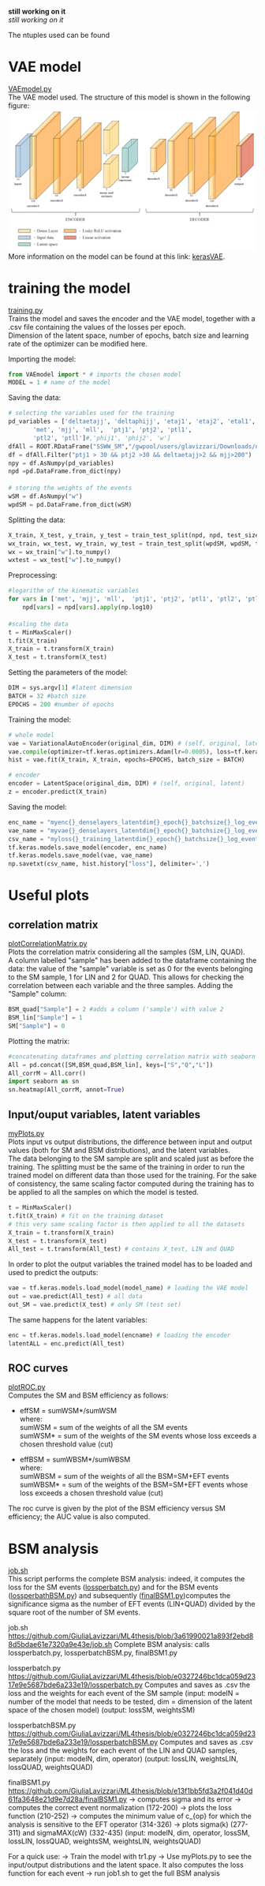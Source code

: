 
**still working on it**  
*still working on it*

The ntuples used can be found

# VAE model
[VAEmodel.py](https://github.com/GiuliaLavizzari/ML4thesis/blob/959a2c89113660b455d04cb86396b2c440d45285/VAEmodel.py)  
The VAE model used. The structure of this model is shown in the following figure:
![Alt Text](https://github.com/GiuliaLavizzari/ML4thesis/blob/5aa6ab696a6b371c9d9f320aad6a5e7f4d0822b8/vaemodel.PNG)
More information on the model can be found at this link: [kerasVAE](https://keras.io/examples/generative/vae/).   

# training the model
[training.py](https://github.com/GiuliaLavizzari/ML4thesis/blob/959a2c89113660b455d04cb86396b2c440d45285/training.py)  
Trains the model and saves the encoder and the VAE model, together with a .csv file containing the values of the losses per epoch.  
Dimension of the latent space, number of epochs, batch size and learning rate of the optimizer can be modified here.

Importing the model:
```python
from VAEmodel import * # imports the chosen model
MODEL = 1 # name of the model
```
Saving the data:
```python
# selecting the variables used for the training
pd_variables = ['deltaetajj', 'deltaphijj', 'etaj1', 'etaj2', 'etal1', 'etal2',
       'met', 'mjj', 'mll',  'ptj1', 'ptj2', 'ptl1',
       'ptl2', 'ptll']#,'phij1', 'phij2', 'w']
dfAll = ROOT.RDataFrame("SSWW_SM","/gwpool/users/glavizzari/Downloads/ntuple_SSWW_SM.root")
df = dfAll.Filter("ptj1 > 30 && ptj2 >30 && deltaetajj>2 && mjj>200")
npy = df.AsNumpy(pd_variables)
npd =pd.DataFrame.from_dict(npy)

# storing the weights of the events
wSM = df.AsNumpy("w")
wpdSM = pd.DataFrame.from_dict(wSM)
```
Splitting the data:
```python
X_train, X_test, y_train, y_test = train_test_split(npd, npd, test_size=0.2, random_state=1)
wx_train, wx_test, wy_train, wy_test = train_test_split(wpdSM, wpdSM, test_size=0.2, random_state=1)
wx = wx_train["w"].to_numpy()
wxtest = wx_test["w"].to_numpy()
```
Preprocessing:
```python
#logarithm of the kinematic variables
for vars in ['met', 'mjj', 'mll',  'ptj1', 'ptj2', 'ptl1', 'ptl2', 'ptll']:
	npd[vars] = npd[vars].apply(np.log10)

#scaling the data
t = MinMaxScaler()
t.fit(X_train)
X_train = t.transform(X_train)
X_test = t.transform(X_test)
```
Setting the parameters of the model:
```python
DIM = sys.argv[1] #latent dimension
BATCH = 32 #batch size
EPOCHS = 200 #number of epochs
```
Training the model:
```python
# whole model
vae = VariationalAutoEncoder(original_dim, DIM) # (self, original, latent)
vae.compile(optimizer=tf.keras.optimizers.Adam(lr=0.0005), loss=tf.keras.losses.MeanSquaredError())
hist = vae.fit(X_train, X_train, epochs=EPOCHS, batch_size = BATCH)
```
```python
# encoder
encoder = LatentSpace(original_dim, DIM) # (self, original, latent)
z = encoder.predict(X_train)
```
Saving the model:
```python
enc_name = "myenc{}_denselayers_latentdim{}_epoch{}_batchsize{}_log_eventFiltered".format(MODEL, DIM, EPOCHS, BATCH)
vae_name = "myvae{}_denselayers_latentdim{}_epoch{}_batchsize{}_log_eventFiltered".format(MODEL, DIM, EPOCHS, BATCH)
csv_name = "myloss{}_training_latentdim{}_epoch{}_batchsize{}_log_eventFiltered.csv".format(MODEL, DIM, EPOCHS, BATCH)
tf.keras.models.save_model(encoder, enc_name) 
tf.keras.models.save_model(vae, vae_name)
np.savetxt(csv_name, hist.history["loss"], delimiter=',')
```

# Useful plots

## correlation matrix
[plotCorrelationMatrix.py](https://github.com/GiuliaLavizzari/ML4thesis/blob/37b776ca48e7d9a03df717210364f3f3f63dffee/plotCorrelationMatrix.py)  
Plots the correlation matrix considering all the samples (SM, LIN, QUAD).  
A column labelled "sample" has been added to the dataframe containing the data: the value of the "sample" variable is set as 0 for the events belonging to the SM sample, 1 for LIN and 2 for QUAD. This allows for checking the correlation between each variable and the three samples.
Adding the "Sample" column:
```python
BSM_quad["Sample"] = 2 #adds a column ('sample') with value 2
BSM_lin["Sample"] = 1
SM["Sample"] = 0
```
Plotting the matrix:
```python
#concatenating dataframes and plotting correlation matrix with seaborn
All = pd.concat([SM,BSM_quad,BSM_lin], keys=["S","Q","L"])
All_corrM = All.corr()
import seaborn as sn
sn.heatmap(All_corrM, annot=True)
```

## Input/ouput variables, latent variables
[myPlots.py](https://github.com/GiuliaLavizzari/ML4thesis/blob/main/myPlots.py)  
Plots input vs output distributions, the difference between input and output values (both for SM and BSM distributions), and the latent variables.  
The data belonging to the SM sample are split and scaled just as before the training. The splitting must be the same of the training in order to run the trained model on different data than those used for the training. For the sake of consistency, the same scaling factor computed during the training has to be applied to all the samples on which the model is tested.
```python
t = MinMaxScaler()
t.fit(X_train) # fit on the training dataset
# this very same scaling factor is then applied to all the datasets
X_train = t.transform(X_train) 
X_test = t.transform(X_test)
All_test = t.transform(All_test) # contains X_test, LIN and QUAD
```

In order to plot the output variables the trained model has to be loaded and used to predict the outputs:
```python
vae = tf.keras.models.load_model(model_name) # loading the VAE model
out = vae.predict(All_test) # all data
out_SM = vae.predict(X_test) # only SM (test set)
```
The same happens for the latent variables:
```python
enc = tf.keras.models.load_model(encname) # loading the encoder
latentALL = enc.predict(All_test)
```


## ROC curves
[plotROC.py](https://github.com/GiuliaLavizzari/ML4thesis/blob/5bb127d8f3484f1ad6b16a71fe44c395a57a308d/plotROC.py)  
Computes the SM and BSM efficiency as follows:
* effSM = sumWSM*/sumWSM  
where:  
sumWSM = sum of the weights of all the SM events  
sumWSM* = sum of the weights of the SM events whose loss exceeds a chosen threshold value (cut)  

* effBSM = sumWBSM*/sumWBSM  
where:  
sumWBSM = sum of the weights of all the BSM=SM+EFT events  
sumWBSM* = sum of the weights of the BSM=SM+EFT events whose loss exceeds a chosen threshold value (cut)  

The roc curve is given by the plot of the BSM efficiency versus SM efficiency; the AUC value is also computed.


# BSM analysis

[job.sh](https://github.com/GiuliaLavizzari/ML4thesis/blob/7561a4df91d9811d7b0f19b91b7a710a7a3fe6f0/job.sh)  
This script performs the complete BSM analysis: indeed, it computes the loss for the SM events ([lossperbatch.py](https://github.com/GiuliaLavizzari/ML4thesis/blob/e0327246bc1dca059d2317e9e5687bde6a233e19/lossperbatch.py)) and for the BSM events ([lossperbathBSM.py](https://github.com/GiuliaLavizzari/ML4thesis/blob/e0327246bc1dca059d2317e9e5687bde6a233e19/lossperbatchBSM.py)) and subsequently ([finalBSM1.py](https://github.com/GiuliaLavizzari/ML4thesis/blob/7561a4df91d9811d7b0f19b91b7a710a7a3fe6f0/finalBSM1.py))computes the significance sigma as the number of EFT events (LIN+QUAD) divided by the square root of the number of SM events.


job.sh
https://github.com/GiuliaLavizzari/ML4thesis/blob/3a61990021a893f2ebd88d5bdae61e7320a9e43e/job.sh
Complete BSM analysis: calls lossperbatch.py, lossperbatchBSM.py, finalBSM1.py

lossperbatch.py
https://github.com/GiuliaLavizzari/ML4thesis/blob/e0327246bc1dca059d2317e9e5687bde6a233e19/lossperbatch.py
Computes and saves as .csv the loss and the weights for each event of the SM sample
(input: modelN = number of the model that needs to be tested, dim = dimension of the latent space of the chosen model)
(output: lossSM, weightsSM)

lossperbatchBSM.py
https://github.com/GiuliaLavizzari/ML4thesis/blob/e0327246bc1dca059d2317e9e5687bde6a233e19/lossperbatchBSM.py
Computes and saves as .csv the loss and the weights for each event of the LIN and QUAD samples, separately
(input: modelN, dim, operator)
(output: lossLIN, weightsLIN, lossQUAD, weightsQUAD)

finalBSM1.py
https://github.com/GiuliaLavizzari/ML4thesis/blob/e13f1bb5fd3a2f041d40d61fa3648e21d9e7d28a/finalBSM1.py
→ computes sigma and its error
→ computes the correct event normalization (172-200)
→ plots the loss function (210-252)
→ computes the minimum value of c_{op} for which the analysis is sensitive to the EFT operator (314-326)
→ plots sigma(k) (277-311) and sigmaMAX(cW) (332-435)
(input: modelN, dim, operator, lossSM, lossLIN, lossQUAD, weightsSM, weightsLIN, weightsQUAD)



For a quick use:
→ Train the model with tr1.py
→ Use myPlots.py to see the input/output distributions and the latent space. It also computes the loss function for each event
→ run job1.sh to get the full BSM analysis

